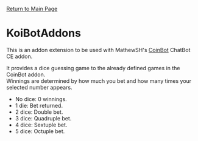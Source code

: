 [Return to Main Page](https://kiokurashi.github.io/Portfolio)
# KoiBotAddons

This is an addon extension to be used with MathewSH's [CoinBot](https://github.com/MarkedBots/CoinBot) ChatBot CE addon.

It provides a dice guessing game to the already defined games in the CoinBot addon.</br>
Winnings are determined by how much you bet and how many times your selected number appears.
- No dice: 0 winnings.
- 1 die: Bet returned.
- 2 dice: Double bet.
- 3 dice: Quadruple bet.
- 4 dice: Sextuple bet.
- 5 dice: Octuple bet.
